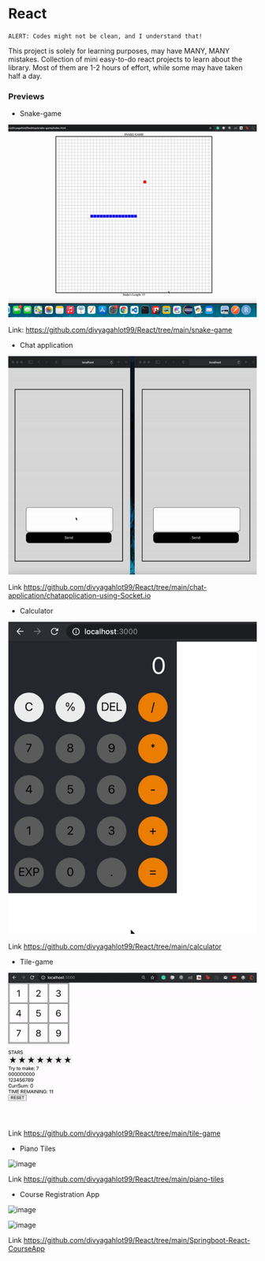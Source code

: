 # React

`ALERT: Codes might not be clean, and I understand that!`

This project is solely for learning purposes, may have MANY, MANY mistakes. Collection of mini easy-to-do react projects to learn about the library. Most of them are 1-2 hours of effort, while some may have taken half a day.

### Previews

* Snake-game

![image](https://github.com/divyagahlot99/React/blob/main/snake-game/snake-game.gif)

Link: <a>https://github.com/divyagahlot99/React/tree/main/snake-game</a>

* Chat application

![alt-text](https://github.com/divyagahlot99/React/blob/main/chat-application/chatapplication-using-Socket.io/chatsockets.gif)

Link <a>https://github.com/divyagahlot99/React/tree/main/chat-application/chatapplication-using-Socket.io</a>

* Calculator

![alt-text](https://github.com/divyagahlot99/React/blob/main/calculator/calc.gif)

Link <a>https://github.com/divyagahlot99/React/tree/main/calculator</a>

* Tile-game

![alt-text](https://github.com/divyagahlot99/React/blob/main/tile-game/tilegame.gif)

Link <a>https://github.com/divyagahlot99/React/tree/main/tile-game</a>

* Piano Tiles

![image](https://user-images.githubusercontent.com/48877568/116817452-04d47f80-ab84-11eb-8ee0-68203a9c4dd7.png)

Link <a>https://github.com/divyagahlot99/React/tree/main/piano-tiles</a>

* Course Registration App

![image](https://user-images.githubusercontent.com/48877568/116817324-67794b80-ab83-11eb-8d5e-64c246a3085c.png)

![image](https://user-images.githubusercontent.com/48877568/116817311-56c8d580-ab83-11eb-834c-fa4007d98c73.png)

Link <a>https://github.com/divyagahlot99/React/tree/main/Springboot-React-CourseApp</a>
